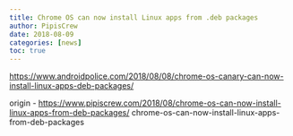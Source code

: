 ```yaml
---
title: Chrome OS can now install Linux apps from .deb packages
author: PipisCrew
date: 2018-08-09
categories: [news]
toc: true
---
```


https://www.androidpolice.com/2018/08/08/chrome-os-canary-can-now-install-linux-apps-deb-packages/

origin - https://www.pipiscrew.com/2018/08/chrome-os-can-now-install-linux-apps-from-deb-packages/ chrome-os-can-now-install-linux-apps-from-deb-packages